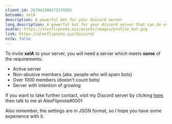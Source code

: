 ```yaml
---
client_id: 267941509272174592
botname: xelA
description: A powerful bot for your discord server
long_description: A powerful bot for your discord server that can do everything from fun commands to mod logging and tools
avatar: https://alexflipnote.xyz/assets/images/profile_bot.png
link: https://alexflipnote.xyz/discord/
nsfw: false
---
```

To invite **xelA** to your server, you will need a server which meets **some** of the requirements:

- Active server
- Non-abusive members (aka. people who will spam bots)
- Over 1000 members (doesn't count bots)
- Server with intention of growing

If you want to take further contact, visit my Discord server by clicking [here](https://discord.gg/DpxkY3x), then talk to me at AlexFlipnote#0001

Also remember, the settings are in JSON format, so I hope you have some experience with it.
